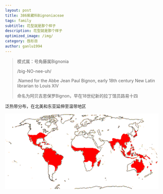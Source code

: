 ```yaml
---
layout: post
title: 386紫葳科Bignoniaceae
tags: family    
subtitle: 花型就是那个样子
description: 花型就是那个样子
optimized_image: /img/
category: 唇形目
author: ganlu1994  
---
```


> 模式属：号角藤属Bignonia
>
> /big-NO-nee-uh/
>
>.Named for the Abbe Jean Paul Bignon, early 18th century New Latin librarian to Louis XIV
> 
>命名为阿贝吉恩保罗Bignon，早在18世纪新的拉丁馆员路易十四

泛热带分布，在北美和东亚延伸至温带地区

![](/img/BIGNONIACEAE.gif)